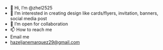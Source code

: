 - 👋 Hi, I’m @zhel2525
- 👀 I’m interested in creating design like cards/flyers, invitation, banners, social media post 
- 💞️ I’m open for collaboration
- 📫 How to reach me 
- Email me
- hazeljanemarquez29@gmail.com
<!---
zhel2525/zhel2525 is a ✨ special ✨ repository because its `README.md` (this file) appears on your GitHub profile.
You can click the Preview link to take a look at your changes.
--->
